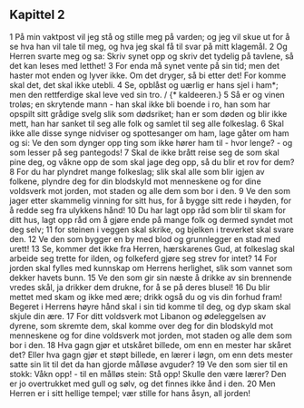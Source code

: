 ## Kapittel 2

1 På min vaktpost vil jeg stå og stille meg på varden; og jeg vil skue ut for å se hva han vil tale til meg, og hva jeg skal få til svar på mitt klagemål.
2 Og Herren svarte meg og sa: Skriv synet opp og skriv det tydelig på tavlene, så det kan leses med letthet!
3 For enda må synet vente på sin tid; men det haster mot enden og lyver ikke. Om det dryger, så bi etter det! For komme skal det, det skal ikke utebli.
4 Se, opblåst og uærlig er hans sjel i ham*; men den rettferdige skal leve ved sin tro. / {* kaldeeren.}
5 Så er og vinen troløs; en skrytende mann - han skal ikke bli boende i ro, han som har opspilt sitt grådige svelg slik som dødsriket; han er som døden og blir ikke mett, han har sanket til seg alle folk og samlet til seg alle folkeslag.
6 Skal ikke alle disse synge nidviser og spottesanger om ham, lage gåter om ham og si: Ve den som dynger opp ting som ikke hører ham til - hvor lenge? - og som lesser på seg pantegods!
7 Skal de ikke brått reise seg de som skal pine deg, og våkne opp de som skal jage deg opp, så du blir et rov for dem?
8 For du har plyndret mange folkeslag; slik skal alle som blir igjen av folkene, plyndre deg for din blodskyld mot menneskene og for dine voldsverk mot jorden, mot staden og alle dem som bor i den.
9 Ve den som jager etter skammelig vinning for sitt hus, for å bygge sitt rede i høyden, for å redde seg fra ulykkens hånd!
10 Du har lagt opp råd som blir til skam for ditt hus, lagt opp råd om å gjøre ende på mange folk og dermed syndet mot deg selv;
11 for steinen i veggen skal skrike, og bjelken i treverket skal svare den.
12 Ve den som bygger en by med blod og grunnlegger en stad med urett!
13 Se, kommer det ikke fra Herren, hærskarenes Gud, at folkeslag skal arbeide seg trette for ilden, og folkeferd gjøre seg strev for intet?
14 For jorden skal fylles med kunnskap om Herrens herlighet, slik som vannet som dekker havets bunn.
15 Ve den som gir sin næste å drikke av sin brennende vredes skål, ja drikker dem drukne, for å se på deres blusel!
16 Du blir mettet med skam og ikke med ære; drikk også du og vis din forhud fram! Begeret i Herrens høyre hånd skal i sin tid komme til deg, og dyp skam skal skjule din ære.
17 For ditt voldsverk mot Libanon og ødeleggelsen av dyrene, som skremte dem, skal komme over deg for din blodskyld mot menneskene og for dine voldsverk mot jorden, mot staden og alle dem som bor i den.
18 Hva gagn gjør et utskåret billede, om enn en mester har skåret det? Eller hva gagn gjør et støpt billede, en lærer i løgn, om enn dets mester satte sin lit til det da han gjorde målløse avguder?
19 Ve den som sier til en stokk: Våkn opp! - til en målløs stein: Stå opp! Skulle den være lærer? Den er jo overtrukket med gull og sølv, og det finnes ikke ånd i den.
20 Men Herren er i sitt hellige tempel; vær stille for hans åsyn, all jorden!
